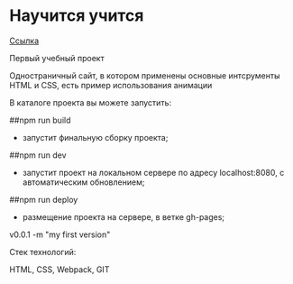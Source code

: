 # Научится учится 

[Ссылка](https://kristina100070.github.io/travel-to-Russia/)

Первый учебный проект

Одностраничный сайт, в котором применены основные интсрументы HTML и CSS, есть пример использования анимации

В каталоге проекта вы можете запустить:

##npm run build

- запустит финальную сборку проекта;

##npm run dev

- запустит проект на локальном сервере по адресу localhost:8080, с автоматическим обновлением;

##npm run deploy

- размещение проекта на сервере, в ветке gh-pages;

v0.0.1 -m "my first version"

Стек технологий:

HTML, CSS, Webpack, GIT
